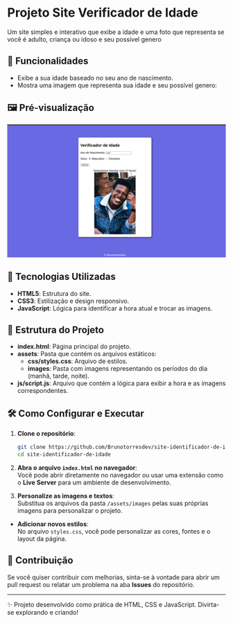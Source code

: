 # Projeto Site Verificador de Idade

Um site simples e interativo que exibe a idade e uma foto que representa se você é adulto, criança ou idoso e seu possível genero

## 🌟 Funcionalidades

- Exibe a sua idade baseado no seu ano de nascimento.
- Mostra uma imagem que representa sua idade e seu possível genero:

## 🖼️ Pré-visualização

![Imagem do sistema](/assets/images/image.png)

## 🚀 Tecnologias Utilizadas

- **HTML5**: Estrutura do site.
- **CSS3**: Estilização e design responsivo.
- **JavaScript**: Lógica para identificar a hora atual e trocar as imagens.

## 📂 Estrutura do Projeto

- **index.html**: Página principal do projeto.
- **assets**: Pasta que contém os arquivos estáticos:
  - **css/styles.css**: Arquivo de estilos.
  - **images**: Pasta com imagens representando os períodos do dia (manhã, tarde, noite).
- **js/script.js**: Arquivo que contém a lógica para exibir a hora e as imagens correspondentes.

## 🛠️ Como Configurar e Executar

1. **Clone o repositório**:
   ```bash
   git clone https://github.com/Brunotorresdev/site-identificador-de-idade.git
   cd site-identificador-de-idade
   ```
2. **Abra o arquivo `index.html` no navegador**:  
   Você pode abrir diretamente no navegador ou usar uma extensão como o **Live Server** para um ambiente de desenvolvimento.

3. **Personalize as imagens e textos**:  
   Substitua os arquivos da pasta `/assets/images` pelas suas próprias imagens para personalizar o projeto.

- **Adicionar novos estilos**:  
  No arquivo `styles.css`, você pode personalizar as cores, fontes e o layout da página.

## 🔗 Contribuição

Se você quiser contribuir com melhorias, sinta-se à vontade para abrir um pull request ou relatar um problema na aba **Issues** do repositório.

---

✨ Projeto desenvolvido como prática de HTML, CSS e JavaScript. Divirta-se explorando e criando!
